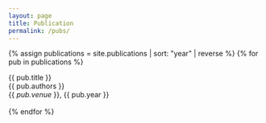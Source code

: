 ```yaml
---
layout: page
title: Publication
permalink: /pubs/
---
```


{% assign publications = site.publications | sort: "year" | reverse %}
{% for pub in publications %}
  <div class="pubitem">
    <div class="pubtitle">{{ pub.title }}</div>
    <div class="pubauthors">{{ pub.authors }}</div>
    <div class="pubinfo">{{ <em> pub.venue </em>}}, {{ pub.year }}</div>
  </div>
  <br>
{% endfor %}
